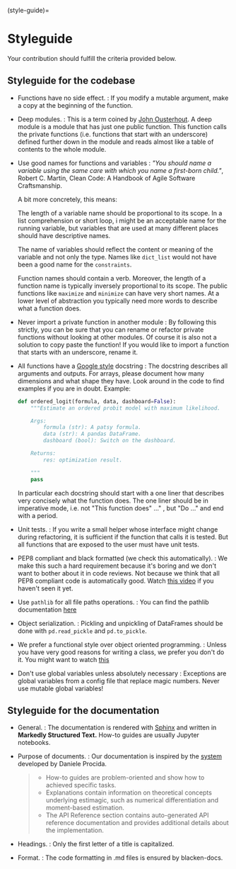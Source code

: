 (style-guide)=

# Styleguide

Your contribution should fulfill the criteria provided below.

## Styleguide for the codebase

- Functions have no side effect.
  : If you modify a mutable argument, make a copy at the beginning of the function.
- Deep modules.
  : This is a term coined by
    [John Ousterhout](https://www.youtube.com/watch?v=bmSAYlu0NcY). A deep module
    is a module that has just one public function. This function calls the private
    functions (i.e. functions that start with an underscore) defined further down
    in the module and reads almost like a table of contents to the whole module.
- Use good names for functions and variables
  : *"You should name a variable using the same care with which you name a first-born
    child."*, Robert C. Martin, Clean Code: A Handbook of Agile Software Craftsmanship.

    A bit more concretely, this means:

    The length of a variable name should be proportional to its scope.
    In a list comprehension or short loop, i might be an acceptable name for
    the running variable, but variables that are used at many different
    places should have descriptive names.

    The name of variables should reflect the content or meaning of the
    variable and not only the type. Names like `dict_list` would not
    have been a good name for the `constraints`.

    Function names should contain a verb. Moreover, the length of a
    function name is typically inversely proportional to its scope. The public
    functions like `maximize` and `minimize` can have very short names.
    At a lower level of abstraction you typically need more words to describe
    what a function does.
- Never import a private function in another module
  : By following this strictly, you can be sure that you can rename or refactor
    private functions without looking at other modules. Of course it is also not
    a solution to copy paste the function! If you would like to import a function
    that starts with an underscore, rename it.
- All functions have a [Google style](https://tinyurl.com/mxams9k) docstring
  : The docstring describes all arguments and outputs. For arrays, please document
    how many dimensions and what shape they have. Look around in the code to find
    examples if you are in doubt. Example:

    ```python
    def ordered_logit(formula, data, dashboard=False):
        """Estimate an ordered probit model with maximum likelihood.

        Args:
            formula (str): A patsy formula.
            data (str): A pandas DataFrame.
            dashboard (bool): Switch on the dashboard.

        Returns:
            res: optimization result.

        """
        pass
    ```

    In particular each docstring should start with a one liner that describes
    very concisely what the function does. The one liner should be in
    imperative mode, i.e. not "This function does" ..." , but "Do ..."
    and end with a period.
- Unit tests.
  : If you write a small helper whose interface might change during refactoring,
    it is sufficient if the function that calls it is tested.
    But all functions that are exposed to the user must have unit tests.
- PEP8 compliant and black formatted (we check this automatically).
  : We make this such a hard requirement because it's boring and we don't
    want to bother about it in code reviews. Not because we think that all
    PEP8 compliant code is automatically good.
    Watch [this video](https://www.youtube.com/watch?v=wf-BqAjZb8M)
    if you haven't seen it yet.
- Use `pathlib` for all file paths operations.
  : You can find the pathlib documentation
    [here](https://docs.python.org/3/library/pathlib.html)
- Object serialization.
  : Pickling and unpickling of DataFrames should be done with `pd.read_pickle`
    and `pd.to_pickle`.
- We prefer a functional style over object oriented programming.
  : Unless you have very good reasons for writing a class, we prefer you don't do
    it. You might want to watch [this](https://www.youtube.com/watch?v=o9pEzgHorH0)
- Don't use global variables unless absolutely necessary
  : Exceptions are global variables from a config file that replace magic numbers.
    Never use mutable global variables!

## Styleguide for the documentation

- General.
  : The documentation is rendered with [Sphinx](https://www.sphinx-doc.org/en/master/)
    and  written in **Markedly Structured Text.** How-to guides are usually Jupyter notebooks.
- Purpose of documents.
  : Our documentation is inspired by the [system](https://documentation.divio.com/)
    developed by Daniele Procida.

    > - How-to guides are problem-oriented and show how to achieved specific tasks.
    > - Explanations contain information on theoretical
    >   concepts underlying estimagic, such as numerical differentiation and
    >   moment-based estimation.
    > - The API Reference section contains auto-generated API reference
    >   documentation and provides additional details about the implementation.
- Headings.
  : Only the first letter of a title is capitalized.
- Format.
  : The code formatting in .md files is ensured by blacken-docs.
